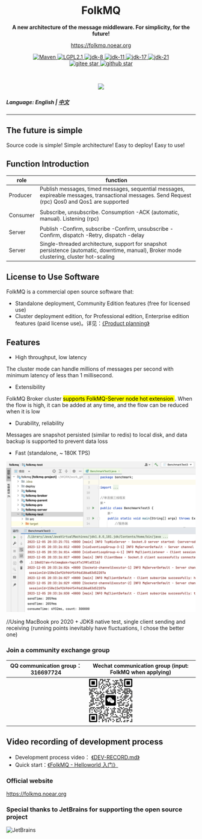 <h1 align="center" style="text-align:center;">
  FolkMQ
</h1>
<p align="center">
	<strong>A new architecture of the message middleware. For simplicity, for the future!</strong>
</p>

<p align="center">
	<a href="https://folkmq.noear.org/">https://folkmq.noear.org</a>
</p>


<p align="center">
    <a target="_blank" href="https://search.maven.org/artifact/org.noear/folkmq">
        <img src="https://img.shields.io/maven-central/v/org.noear/folkmq.svg?label=Maven%20Central" alt="Maven" />
    </a>
    <a target="_blank" href="LICENSE">
		<img src="https://img.shields.io/:license-LGPL2.1-blue.svg" alt="LGPL2.1" />
	</a>
   <a target="_blank" href="https://www.oracle.com/java/technologies/javase/javase-jdk8-downloads.html">
		<img src="https://img.shields.io/badge/JDK-8-green.svg" alt="jdk-8" />
	</a>
    <a target="_blank" href="https://www.oracle.com/java/technologies/javase/jdk11-archive-downloads.html">
		<img src="https://img.shields.io/badge/JDK-11-green.svg" alt="jdk-11" />
	</a>
    <a target="_blank" href="https://www.oracle.com/java/technologies/javase/jdk17-archive-downloads.html">
		<img src="https://img.shields.io/badge/JDK-17-green.svg" alt="jdk-17" />
	</a>
    <a target="_blank" href="https://www.oracle.com/java/technologies/javase/jdk21-archive-downloads.html">
		<img src="https://img.shields.io/badge/JDK-21-green.svg" alt="jdk-21" />
	</a>
    <br />
    <a target="_blank" href='https://gitee.com/noear/folkmq/stargazers'>
        <img src='https://gitee.com/noear/folkmq/badge/star.svg' alt='gitee star'/>
    </a>
    <a target="_blank" href='https://github.com/noear/folkmq/stargazers'>
        <img src="https://img.shields.io/github/stars/noear/folkmq.svg?logo=github" alt="github star"/>
    </a>
</p>

<br/>
<p align="center">
	<a href="https://jq.qq.com/?_wv=1027&k=kjB5JNiC">
	<img src="https://img.shields.io/badge/QQ交流群-870505482-orange"/></a>
</p>

##### Language: English | [中文](README_CN.md)
<hr />


## The future is simple

Source code is simple! Simple architecture! Easy to deploy! Easy to use!


## Function Introduction


| role     | function                                                                                    | 
|----------|---------------------------------------------------------------------------------------------|
| Producer | Publish messages, timed messages, sequential messages, expireable messages, transactional messages. Send Request (rpc) Qos0 and Qos1 are supported                      |     
|          |                                                                                             |       
| Consumer | Subscribe, unsubscribe. Consumption -ACK (automatic, manual). Listening (rpc)          |      
|          |                                                                                             |     
| Server   | Publish -Confirm, subscribe -Confirm, unsubscribe -Confirm, dispatch -Retry, dispatch -delay | 
| Server   | Single-threaded architecture, support for snapshot persistence (automatic, downtime, manual), Broker mode clustering, cluster hot-scaling                    |   



## License to Use Software

FolkMQ is a commercial open source software that:

* Standalone deployment, Community Edition features (free for licensed use)
* Cluster deployment edition, for Professional edition, Enterprise edition features (paid license use)。详见：[《Product planning》](https://folkmq.noear.org/article/edition)


## Features



* High throughput, low latency

The cluster mode can handle millions of messages per second with minimum latency of less than 1 millisecond.

* Extensibility

FolkMQ Broker cluster <mark> supports FolkMQ-Server node hot extension </mark>. When the flow is high, it can be added at any time, and the flow can be reduced when it is low

* Durability, reliability

Messages are snapshot persisted (similar to redis) to local disk, and data backup is supported to prevent data loss


* Fast (standalone, ~ 180K TPS)


<img src="DEV-TEST.png" width="600" />

//Using MacBook pro 2020 + JDK8 native test, single client sending and receiving (running points inevitably have fluctuations, I chose the better one)



### Join a community exchange group

| QQ communication group：316697724                       | Wechat communication group (input: FolkMQ when applying)          |
|---------------------------|----------------------------------------|
|        | <img src="group_wx.png" width="120" /> 



## Video recording of development process

* Development process video： [《DEV-RECORD.md》](DEV-RECORD.md)
* Quick start：[《FolkMQ - Helloworld 入门》](https://www.bilibili.com/video/BV1Yj411L7fB/)

### Official website

https://folkmq.noear.org

### Special thanks to JetBrains for supporting the open source project

<a href="https://jb.gg/OpenSourceSupport">
  <img src="https://user-images.githubusercontent.com/8643542/160519107-199319dc-e1cf-4079-94b7-01b6b8d23aa6.png" align="left" height="100" width="100"  alt="JetBrains">
</a>






